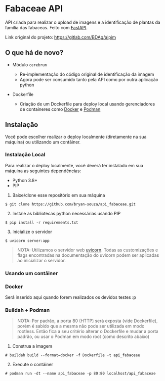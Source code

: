 # Fabaceae API

API criada para realizar o upload de imagens e a identificação de plantas da família das fabaceas. Feito com [FastAPI](https://fastapi.tiangolo.com).

Link original do projeto: https://gitlab.com/BDAg/aipim

## O que há de novo?

* Módulo `cerebrum`
    * Re-implementação do código original de identificação da imagem
    * Agora pode ser consumido tanto pela API como por outra aplicação python

* Dockerfile
    * Criação de um Dockerfile para deploy local usando gerenciadores de containeres como [Docker](https://docker.com) e [Podman](https://podman.io)

## Instalação

Você pode escolher realizar o deploy localmente (diretamente na sua máquina) ou utilizando um contâiner.

### Instalação Local

Para realizar o deploy localmente, você deverá ter instalado em sua máquina as seguintes dependências:

* Python 3.8+
* PIP

1. Baixe/clone esse repositório em sua máquina

```
$ git clone https://github.com/bryan-souza/api_fabaceae.git
```

2. Instale as bibliotecas python necessárias usando PIP

```
$ pip install -r requirements.txt
```

3. Inicialize o servidor

```
$ uvicorn server:app
```

> NOTA: Utilizamos o servidor web [uvicorn](https://uvicorn.org). Todas as customizações e flags encontradas na documentação do uvicorn podem ser aplicadas ao inicializar o servidor.

### Usando um contâiner

### Docker

Será inserido aqui quando forem realizados os devidos testes :p

### Buildah + Podman

> NOTA: Por padrão, a porta 80 (HTTP) será exposta (vide Dockerfile), porém é sabido que a mesma não pode ser utilizada em modo rootless. Então fica a seu critério alterar o Dockerfile e mudar a porta padrão, ou usar o Podman em modo root (como descrito abaixo)

1. Construa a imagem

```
# buildah build --format=docker -f Dockerfile -t api_fabaceae
```

2. Execute o contâiner

```
# podman run -dt --name api_fabaceae -p 80:80 localhost/api_fabaceae
```

